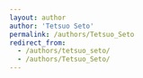 ```yaml
---
layout: author
author: 'Tetsuo Seto'
permalink: /authors/Tetsuo_Seto
redirect_from:
  - /authors/tetsuo_seto/
  - /authors/Tetsuo_Seto/
---
```

